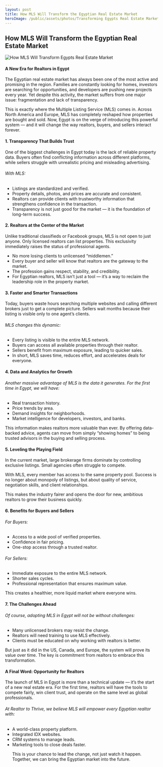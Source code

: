 ```yaml
---
layout: post
title: How MLS Will Transform the Egyptian Real Estate Market
heroImage: /public/assets/photos/Transforming Egypts Real Estate Market.png
---
```



<h2>How MLS Will Transform the Egyptian Real Estate Market</h2>
<img src="{{site.url}}{{ page.heroImage }}" alt="How MLS Will Transform Egypts Real Estate Market "/>

<h4>A New Era for Realtors in Egypt</h4>

<p>The Egyptian real estate market has always been one of the most active and promising in the region. Families are constantly looking for homes, investors are searching for opportunities, and developers are pushing new projects every year. Yet despite this activity, the market suffers from one major issue: fragmentation and lack of transparency.</p>

<p>This is exactly where the Multiple Listing Service (MLS) comes in. Across North America and Europe, MLS has completely reshaped how properties are bought and sold. Now, Egypt is on the verge of introducing this powerful system — and it will change the way realtors, buyers, and sellers interact forever.</p>

<h4>1. Transparency That Builds Trust</h4>

<p>One of the biggest challenges in Egypt today is the lack of reliable property data. Buyers often find conflicting information across different platforms, while sellers struggle with unrealistic pricing and misleading advertising.</p>

<h6>With MLS:</h6>

<ul><li>Listings are standardized and verified.</li>

<li>Property details, photos, and prices are accurate and consistent.</li>

<li>Realtors can provide clients with trustworthy information that strengthens confidence in the transaction.</li>

<li>Transparency is not just good for the market — it is the foundation of long-term success.</li></ul>

<h4>2. Realtors at the Center of the Market</h4>

<p>Unlike traditional classifieds or Facebook groups, MLS is not open to just anyone. Only licensed realtors can list properties. This exclusivity immediately raises the status of professional agents.</p>

<ul><li>No more losing clients to unlicensed “middlemen.”</li>

<li>Every buyer and seller will know that realtors are the gateway to the market.</li>

<li>The profession gains respect, stability, and credibility.</li>

<li>For Egyptian realtors, MLS isn’t just a tool — it’s a way to reclaim the leadership role in the property market.</li></ul>

<h4>3. Faster and Smarter Transactions</h4>

<p>Today, buyers waste hours searching multiple websites and calling different brokers just to get a complete picture. Sellers wait months because their listing is visible only to one agent’s clients.</p>

<h6>MLS changes this dynamic:</h6>

<ul><li>Every listing is visible to the entire MLS network.</li>

<li>Buyers can access all available properties through their realtor.</li>

<li>Sellers benefit from maximum exposure, leading to quicker sales.</li>

<li>In short, MLS saves time, reduces effort, and accelerates deals for everyone.</li></ul>

<h4>4. Data and Analytics for Growth</h4>

<h6>Another massive advantage of MLS is the data it generates. For the first time in Egypt, we will have:</h6>
<ul><li>Real transaction history.</li>
<li>Price trends by area.</li>
<li>Demand insights for neighborhoods.</li>
<li>Market intelligence for developers, investors, and banks.</li></ul>

<p>This information makes realtors more valuable than ever. By offering data-backed advice, agents can move from simply “showing homes” to being trusted advisors in the buying and selling process.</p>

<h4>5. Leveling the Playing Field</h4>

<p>In the current market, large brokerage firms dominate by controlling exclusive listings. Small agencies often struggle to compete.</p>

<p>With MLS, every member has access to the same property pool. Success is no longer about monopoly of listings, but about quality of service, negotiation skills, and client relationships.</p>

<p>This makes the industry fairer and opens the door for new, ambitious realtors to grow their business quickly.</p>

<h4>6. Benefits for Buyers and Sellers</h4>

<h6>For Buyers:</h6>

<ul><li>Access to a wide pool of verified properties.</li>
<li>Confidence in fair pricing.</li>
<li>One-stop access through a trusted realtor.</li></ul>

<h6>For Sellers:</h6>

<ul><li>Immediate exposure to the entire MLS network.</li>

<li>Shorter sales cycles.</li>

<li>Professional representation that ensures maximum value.</li></ul>

<p>This creates a healthier, more liquid market where everyone wins.</p>

<h4>7. The Challenges Ahead</h4>

<h6>Of course, adopting MLS in Egypt will not be without challenges:</h6>

<ul><li>Many unlicensed brokers may resist the change.</li>
<li>Realtors will need training to use MLS effectively.</li>
<li>Clients must be educated on why working with realtors is better.</li></ul>

<p>But just as it did in the US, Canada, and Europe, the system will prove its value over time. The key is commitment from realtors to embrace this transformation.</p>

<h4>A Final Word: Opportunity for Realtors</h4>

<p>The launch of MLS in Egypt is more than a technical update — it’s the start of a new real estate era. For the first time, realtors will have the tools to compete fairly, win client trust, and operate on the same level as global professionals.</p>

<h6>At Realtor to Thrive, we believe MLS will empower every Egyptian realtor with:</h6>

<ul><li>A world-class property platform.</li>
<li>Integrated IDX websites.</li>
<li>CRM systems to manage leads.</li>
<li>Marketing tools to close deals faster.</li></u>
<p>This is your chance to lead the change, not just watch it happen. Together, we can bring the Egyptian market into the future.</p>

